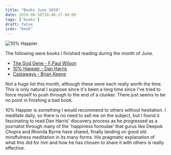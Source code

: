```yaml
---
title: "Books June 2019"
date: 2019-06-30T10:40:17-04:00
tags: ['books']
draft: false
icon: "book"
---
```


<img alt="10% Happier" src="https://images.app.goo.gl/gpvr4pvUwimLggfB9">

The following were books I finished reading during the month of June.

* [The God Gene - F.Paul Wilson](https://www.amazon.com/gp/product/B071X4N8DP/ref=kinw_myk_ro_title)
* [10% Happier - Dan Harris](https://www.amazon.com/10-Happier-Revised-Self-Help-Works-ebook/dp/B07R4NMHJ2/ref=tmm_kin_swatch_0?_encoding=UTF8&qid=1563222950&sr=1-2)
* [Castaways - Brian Keene](https://www.amazon.com/gp/product/B006J2HXWQ/ref=kinw_myk_ro_title)

Not a huge list this month, although these were each really worth the time. This is only natural I suppose since it's been a long time since I've tried to force myself to push through to the end of a clunker. There just seems to be no point in finishing a bad book.

10% Happier is something I would recommend to others without hesitation. I meditate daily, so there is no need to sell me on the subject, but I found it fascinating to read Dan Harris' discovery process as he progressed as a journalist through many of the 'happiness formulae' that gurus like Deepok Chopra and Rhonda Byrne have shared, finally landing on good old mindfulness meditation in its many forms. His pragmatic explanation of what this did for him and how he has chosen to share it with others is really effective.